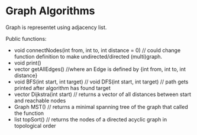 # Graph Algorithms
Graph is representet using adjacency list.

Public functions: 

- void connectNodes(int from, int to, int distance = 0) // could change function definition to make undirected/directed (multi)graph. 
- void print() 
- vector<Edge> getAllEdges() //where an Edge is defined by {int from, int to, int distance} 
- void BFS(int start, int target) // void DFS(int start, int target) // path gets printed after algorithm has found target 
- vector<int> Dijkstra(int start) // returns a vector of all distances between start and reachable nodes 
- Graph MST() // returns a minimal spanning tree of the graph that called the function 
- list<int> topSort() // returns the nodes of a directed acyclic graph in topological order 
